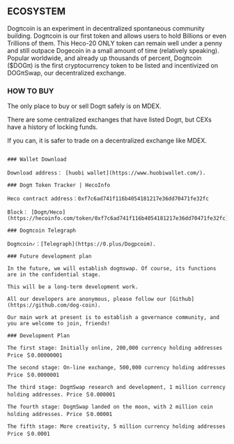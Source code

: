## ECOSYSTEM

Dogπcoin is an experiment in decentralized spontaneous community building. Dogπcoin is our first token and allows users to hold Billions or even Trillions of them.  This Heco-20 ONLY token can remain well under a penny and still outpace Dogecoin in a small amount of time (relatively speaking). Popular worldwide, and already up thousands of percent, Dogπcoin ($DOGπ) is the first cryptocurrency token to be listed and incentivized on DOGπSwap, our decentralized exchange.   

### HO​W TO BUY

The only place to buy or sell Dogπ safely is on MDEX. 

There are some centralized exchanges that have listed Dogπ, but CEXs have a history of locking funds. 

If you can, it is safer to trade on a decentralized exchange like MDEX.

```

### Wallet Download

Download address： [huobi wallet](https://www.huobiwallet.com/).

### Dogπ Token Tracker | HecoInfo

Heco contract address：0xf7c6ad741f116b4054181217e36dd70471fe32fc

Block： [Dogπ/Heco](https://hecoinfo.com/token/0xf7c6ad741f116b4054181217e36dd70471fe32fc).

### Dogπcoin Telegraph

Dogπcoin✓：[Telegraph](https://0.plus/Dogpcoim).

### Future development plan

In the future, we will establish dogπswap. Of course, its functions are in the confidential stage.

This will be a long-term development work.

All our developers are anonymous, please follow our [Github](https://github.com/dog-coin).

Our main work at present is to establish a governance community, and you are welcome to join, friends!

### Development Plan

The first stage: Initially online, 200,000 currency holding addresses Price ＄0.00000001

The second stage: On-line exchange, 500,000 currency holding addresses Price ＄0.0000001

The third stage: DogπSwap research and development, 1 million currency holding addresses. Price ＄0.000001

The fourth stage: DogπSwap landed on the moon, with 2 million coin holding addresses. Price ＄0.00001

The fifth stage: More creativity, 5 million currency holding addresses Price ＄0.0001



